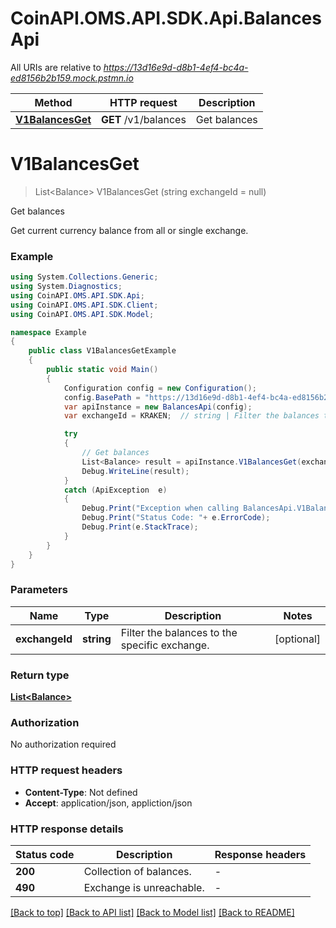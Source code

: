 # CoinAPI.OMS.API.SDK.Api.BalancesApi

All URIs are relative to *https://13d16e9d-d8b1-4ef4-bc4a-ed8156b2b159.mock.pstmn.io*

Method | HTTP request | Description
------------- | ------------- | -------------
[**V1BalancesGet**](BalancesApi.md#v1balancesget) | **GET** /v1/balances | Get balances


<a name="v1balancesget"></a>
# **V1BalancesGet**
> List&lt;Balance&gt; V1BalancesGet (string exchangeId = null)

Get balances

Get current currency balance from all or single exchange.

### Example
```csharp
using System.Collections.Generic;
using System.Diagnostics;
using CoinAPI.OMS.API.SDK.Api;
using CoinAPI.OMS.API.SDK.Client;
using CoinAPI.OMS.API.SDK.Model;

namespace Example
{
    public class V1BalancesGetExample
    {
        public static void Main()
        {
            Configuration config = new Configuration();
            config.BasePath = "https://13d16e9d-d8b1-4ef4-bc4a-ed8156b2b159.mock.pstmn.io";
            var apiInstance = new BalancesApi(config);
            var exchangeId = KRAKEN;  // string | Filter the balances to the specific exchange. (optional) 

            try
            {
                // Get balances
                List<Balance> result = apiInstance.V1BalancesGet(exchangeId);
                Debug.WriteLine(result);
            }
            catch (ApiException  e)
            {
                Debug.Print("Exception when calling BalancesApi.V1BalancesGet: " + e.Message );
                Debug.Print("Status Code: "+ e.ErrorCode);
                Debug.Print(e.StackTrace);
            }
        }
    }
}
```

### Parameters

Name | Type | Description  | Notes
------------- | ------------- | ------------- | -------------
 **exchangeId** | **string**| Filter the balances to the specific exchange. | [optional] 

### Return type

[**List&lt;Balance&gt;**](Balance.md)

### Authorization

No authorization required

### HTTP request headers

 - **Content-Type**: Not defined
 - **Accept**: application/json, appliction/json


### HTTP response details
| Status code | Description | Response headers |
|-------------|-------------|------------------|
| **200** | Collection of balances. |  -  |
| **490** | Exchange is unreachable. |  -  |

[[Back to top]](#) [[Back to API list]](../README.md#documentation-for-api-endpoints) [[Back to Model list]](../README.md#documentation-for-models) [[Back to README]](../README.md)

